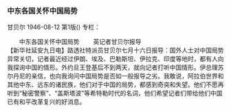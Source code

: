 ### 中东各国关怀中国局势
甘贝尔
1946-08-12
第1版()
专栏：

　　中东各国关怀中国局势
　　英记者甘贝尔报导            
    【新华社延安九日电】路透社特派员甘贝尔七月十六日报导：国外人士对中国局势异常关切，记者最近经过伊朗、埃及、巴勒斯坦、伊拉克、印度等地时，都有人向我探询中国的情形。外约旦王登基后不到两天，就向记者打听中国情形。伊总理苏尔丹尼的亲信，也向我询问中国局势是否如一般报导之劣。我敢说，阿拉伯世界和其他中东、远东的诸民族，他们对于中国的局势，都感到奇突和失望。他们不愿再听到“秘密警察”、“盖斯塔波”等希特勒时代的名词，他们希望记者们带给他们中国已有和平改革复兴的好消息。
